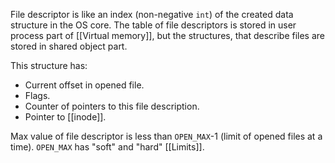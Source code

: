 File descriptor is like an index (non-negative `int`) of the created data structure in the OS core. The table of file descriptors is stored in user process part of [[Virtual memory]], but the structures, that describe files are stored in shared object part. 

This structure has:
* Current offset in opened file.
* Flags.
* Counter of pointers to this file description.
* Pointer to [[inode]].


Max value of file descriptor is less than `OPEN_MAX`-1 (limit of opened files at a time). `OPEN_MAX` has "soft" and "hard" [[Limits]].